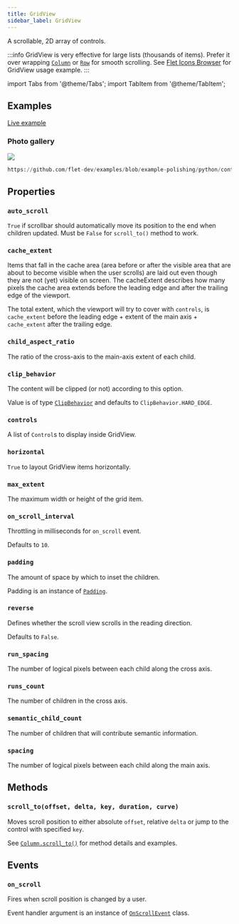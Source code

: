 ```yaml
---
title: GridView
sidebar_label: GridView
---
```


A scrollable, 2D array of controls.

:::info
GridView is very effective for large lists (thousands of items). Prefer it over wrapping [`Column`](/docs/controls/column) or [`Row`](/docs/controls/row) for smooth scrolling. See [Flet Icons Browser](https://github.com/flet-dev/examples/blob/main/python/apps/icons-browser/main.py) for GridView usage example.
:::

import Tabs from '@theme/Tabs';
import TabItem from '@theme/TabItem';

## Examples

[Live example](https://flet-controls-gallery.fly.dev/layout/gridview)

### Photo gallery

<img src="/img/docs/controls/gridview/photo-gallery.png" className="screenshot-50"/>



```python reference
https://github.com/flet-dev/examples/blob/example-polishing/python/controls/layout/grid-view/photo-gallery.py
```


## Properties

### `auto_scroll`

`True` if scrollbar should automatically move its position to the end when children updated. Must be `False` for `scroll_to()` method to work.

### `cache_extent`

Items that fall in the cache area (area before or after the visible area that are about to become visible when the user
scrolls) are laid out even though they are not (yet) visible on screen.
The cacheExtent describes how many pixels the cache area extends before the leading edge and after the trailing edge of
the viewport.

The total extent, which the viewport will try to cover with `controls`, is `cache_extent` before the leading edge +
extent of the main axis + `cache_extent` after the trailing edge.

### `child_aspect_ratio`

The ratio of the cross-axis to the main-axis extent of each child.

### `clip_behavior`

The content will be clipped (or not) according to this option.

Value is of type [`ClipBehavior`](/docs/reference/types/clipbehavior) and defaults to `ClipBehavior.HARD_EDGE`.

### `controls`

A list of `Control`s to display inside GridView.

### `horizontal`

`True` to layout GridView items horizontally.

### `max_extent`

The maximum width or height of the grid item.

### `on_scroll_interval`

Throttling in milliseconds for `on_scroll` event.

Defaults to `10`.

### `padding`

The amount of space by which to inset the children.

Padding is an instance of [`Padding`](/docs/reference/types/padding).

### `reverse`

Defines whether the scroll view scrolls in the reading direction.

Defaults to `False`.

### `run_spacing`

The number of logical pixels between each child along the cross axis.

### `runs_count`

The number of children in the cross axis.

### `semantic_child_count`

The number of children that will contribute semantic information.

### `spacing`

The number of logical pixels between each child along the main axis.

## Methods

### `scroll_to(offset, delta, key, duration, curve)`

Moves scroll position to either absolute `offset`, relative `delta` or jump to the control with specified `key`.

See [`Column.scroll_to()`](/docs/controls/column#scroll_tooffset-delta-key-duration-curve) for method details and examples.

## Events

### `on_scroll`

Fires when scroll position is changed by a user.

Event handler argument is an instance of [`OnScrollEvent`](/docs/reference/types/onscrollevent) class.